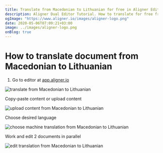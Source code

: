 ```yaml
---
title: Translate from Macedonian to Lithuanian for free in Aligner Editor
description: Aligner Dual Editor Tutorial. How to translate for free from Macedonian to Lithuanian. Aligner is multilingual document management platform. 
ogImage: "https://www.aligner.io/images/aligner-logo.png"
date: 2020-05-06T07:09:21+03:00
image: ../images/aligner-logo.png
onBlog: true
---
```


# How to translate document from Macedonian to Lithuanian

1. Go to editor at [app.aligner.io](https://app.aligner.io "Aligner App web page")

![translate from Macedonian to Lithuanian](../aligner-blank-editor.png "translate from Macedonian to Lithuanian")

Copy-paste content or upload content

![upload content from Macedonian to Lithuanian](../aligner-uploaded-document.png "upload content from Macedonian to Lithuanian")

Choose desired language

![choose machine translation from Macedonian to Lithuanian](../aligner-language-dropdown.png "choose machine translation from Macedonian to Lithuanian")

Work and edit 2 documents in parallel

![edit translation from Macedonian to Lithuanian](../aligner-double-sitded-editor.png "edit translation from Macedonian to Lithuanian")

